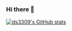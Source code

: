 ### Hi there 👋
[![ds3309's GitHub stats](https://github-readme-stats.vercel.app/api?username=ds3309&show_icons=true&theme=swift)](https://github.com/ds3309/github-readme-stats)
<!--
**ds3309/ds3309** is a ✨ _special_ ✨ repository because its `README.md` (this file) appears on your GitHub profile.

Here are some ideas to get you started:

- 🔭 I’m currently working on ...
- 🌱 I’m currently learning ...
- 👯 I’m looking to collaborate on ...
- 🤔 I’m looking for help with ...
- 💬 Ask me about ...
- 📫 How to reach me: ...
- 😄 Pronouns: ...
- ⚡ Fun fact: ...
-->
